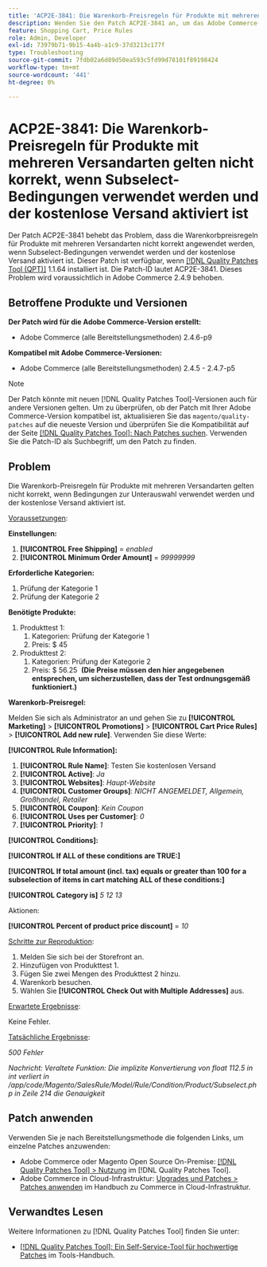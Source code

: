```yaml
---
title: 'ACP2E-3841: Die Warenkorb-Preisregeln für Produkte mit mehreren Versandarten gelten nicht korrekt, wenn Subselect-Bedingungen verwendet werden und der kostenlose Versand aktiviert ist'
description: Wenden Sie den Patch ACP2E-3841 an, um das Adobe Commerce-Problem zu beheben, bei dem die Warenkorbpreisregeln für Produkte mit mehreren Versandarten nicht korrekt angewendet werden, wenn Bedingungen zur Unterauswahl verwendet werden und der kostenlose Versand aktiviert ist.
feature: Shopping Cart, Price Rules
role: Admin, Developer
exl-id: 73979b71-9b15-4a4b-a1c9-37d3213c177f
type: Troubleshooting
source-git-commit: 7fdb02a6d89d50ea593c5fd99d78101f89198424
workflow-type: tm+mt
source-wordcount: '441'
ht-degree: 0%

---
```


# ACP2E-3841: Die Warenkorb-Preisregeln für Produkte mit mehreren Versandarten gelten nicht korrekt, wenn Subselect-Bedingungen verwendet werden und der kostenlose Versand aktiviert ist

Der Patch ACP2E-3841 behebt das Problem, dass die Warenkorbpreisregeln für Produkte mit mehreren Versandarten nicht korrekt angewendet werden, wenn Subselect-Bedingungen verwendet werden und der kostenlose Versand aktiviert ist. Dieser Patch ist verfügbar, wenn [[!DNL Quality Patches Tool (QPT)]](/help/tools/quality-patches-tool/quality-patches-tool-to-self-serve-quality-patches.md) 1.1.64 installiert ist. Die Patch-ID lautet ACP2E-3841. Dieses Problem wird voraussichtlich in Adobe Commerce 2.4.9 behoben.

## Betroffene Produkte und Versionen

**Der Patch wird für die Adobe Commerce-Version erstellt:**

* Adobe Commerce (alle Bereitstellungsmethoden) 2.4.6-p9

**Kompatibel mit Adobe Commerce-Versionen:**

* Adobe Commerce (alle Bereitstellungsmethoden) 2.4.5 - 2.4.7-p5

>[!NOTE]
>
>Der Patch könnte mit neuen [!DNL Quality Patches Tool]-Versionen auch für andere Versionen gelten. Um zu überprüfen, ob der Patch mit Ihrer Adobe Commerce-Version kompatibel ist, aktualisieren Sie das `magento/quality-patches` auf die neueste Version und überprüfen Sie die Kompatibilität auf der Seite [[!DNL Quality Patches Tool]: Nach Patches suchen](https://experienceleague.adobe.com/tools/commerce-quality-patches/index.html). Verwenden Sie die Patch-ID als Suchbegriff, um den Patch zu finden.

## Problem

Die Warenkorb-Preisregeln für Produkte mit mehreren Versandarten gelten nicht korrekt, wenn Bedingungen zur Unterauswahl verwendet werden und der kostenlose Versand aktiviert ist.

<u>Voraussetzungen</u>:

**Einstellungen:**
1. **[!UICONTROL Free Shipping]** = *enabled*
1. **[!UICONTROL Minimum Order Amount]** = *99999999*

**Erforderliche Kategorien:**
1. Prüfung der Kategorie 1
1. Prüfung der Kategorie 2

**Benötigte Produkte:**
1. Produkttest 1:
   1. Kategorien: Prüfung der Kategorie 1
   1. Preis: $ 45
1. Produkttest 2:
   1. Kategorien: Prüfung der Kategorie 2
   1. Preis: $ 56.25 
      **(Die Preise müssen den hier angegebenen entsprechen, um sicherzustellen, dass der Test ordnungsgemäß funktioniert.)**

**Warenkorb-Preisregel:**

Melden Sie sich als Administrator an und gehen Sie zu **[!UICONTROL Marketing]** > **[!UICONTROL Promotions]** > **[!UICONTROL Cart Price Rules]** > **[!UICONTROL Add new rule]**. Verwenden Sie diese Werte:

**[!UICONTROL Rule Information]:**
1. **[!UICONTROL Rule Name]**: Testen Sie kostenlosen Versand
1. **[!UICONTROL Active]**: *Ja*
1. **[!UICONTROL Websites]**: *Haupt-Website*
1. **[!UICONTROL Customer Groups]**: *NICHT ANGEMELDET, Allgemein, Großhandel, Retailer*
1. **[!UICONTROL Coupon]**: *Kein Coupon*
1. **[!UICONTROL Uses per Customer]**: *0*
1. **[!UICONTROL Priority]**: *1*

**[!UICONTROL Conditions]:**

**[!UICONTROL If ALL of these conditions are TRUE:]**


**[!UICONTROL If total amount (incl. tax) equals or greater than 100 for a subselection of items in cart matching ALL of these conditions:]**


**[!UICONTROL Category is]** *5 12 13*

Aktionen:

**[!UICONTROL Percent of product price discount]** = *10*

<u>Schritte zur Reproduktion</u>:

1. Melden Sie sich bei der Storefront an.
2. Hinzufügen von Produkttest 1.
3. Fügen Sie zwei Mengen des Produkttest 2 hinzu.
4. Warenkorb besuchen.
5. Wählen Sie **[!UICONTROL Check Out with Multiple Addresses]** aus.

<u>Erwartete Ergebnisse</u>:

Keine Fehler.

<u>Tatsächliche Ergebnisse</u>:

*500 Fehler*

*Nachricht: Veraltete Funktion: Die implizite Konvertierung von float 112.5 in int verliert in /app/code/Magento/SalesRule/Model/Rule/Condition/Product/Subselect.php in Zeile 214 die Genauigkeit*

## Patch anwenden

Verwenden Sie je nach Bereitstellungsmethode die folgenden Links, um einzelne Patches anzuwenden:

* Adobe Commerce oder Magento Open Source On-Premise: [[!DNL Quality Patches Tool] > Nutzung](/help/tools/quality-patches-tool/usage.md) im [!DNL Quality Patches Tool].
* Adobe Commerce in Cloud-Infrastruktur: [Upgrades und Patches > Patches anwenden](https://experienceleague.adobe.com/docs/commerce-cloud-service/user-guide/develop/upgrade/apply-patches.html) im Handbuch zu Commerce in Cloud-Infrastruktur.

## Verwandtes Lesen

Weitere Informationen zu [!DNL Quality Patches Tool] finden Sie unter:

* [[!DNL Quality Patches Tool]: Ein Self-Service-Tool für hochwertige Patches](/help/tools/quality-patches-tool/quality-patches-tool-to-self-serve-quality-patches.md) im Tools-Handbuch.
